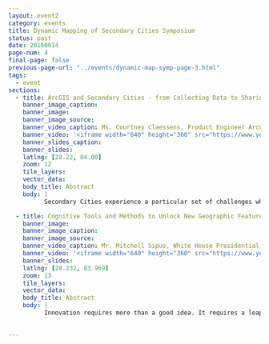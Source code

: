 ```yaml
---
layout: event2
category: events
title: Dynamic Mapping of Secondary Cities Symposium
status: past
date: 20160614
page-num: 4
final-page: false
previous-page-url: "../events/dynamic-map-symp-page-3.html"
tags:
  - event
sections:
  - title: ArcGIS and Secondary Cities - from Collecting Data to Sharing Knowledge
    banner_image_caption: 
    banner_image: 
    banner_image_source: 
    banner_video_caption: Ms. Courtney Claessens, Product Engineer ArcGIS Open Data Team, Esri
    banner_video: '<iframe width="640" height="360" src="https://www.youtube.com/embed/JHbTzFbnVkE" frameborder="0" allowfullscreen></iframe>'
    banner_slides_caption: 
    banner_slides: 
    latlng: [28.22, 84.00]
    zoom: 12
    tile_layers:
    vector_data:
    body_title: Abstract
    body: |
          Secondary Cities experience a particular set of challenges which can be met in part by leveraging appropriate technological and mapping solutions. The ArcGIS Platform offers opensource technologies which equip organizations and governments with the ability to not only easily collect data, but to disseminate it back to the community to leverage collective knowledge and insights. With this in mind, this session will introduce and demonstrate a suite of tools and will consider two groups of users: data administrators and community actors. We will cover a full flow of survey configuration and data collection using Survey 123, data dissemination using ArcGIS Open Data, and ways to create data narratives and share knowledge using Story Maps.

  - title: Cognitive Tools and Methods to Unlock New Geographic Features
    banner_image: 
    banner_image_caption: 
    banner_image_source:
    banner_video_caption: Mr. Mitchell Sipus, White House Presidential Fellow
    banner_video: '<iframe width="640" height="360" src="https://www.youtube.com/embed/kKg-Nopffn4" frameborder="0" allowfullscreen></iframe>'
    banner_slides:
    latlng: [28.232, 83.969]
    zoom: 13
    tile_layers:
    vector_data:
    body_title: Abstract
    body: |
          Innovation requires more than a good idea. It requires a leap in thinking that veers on the irrational. The first step is to reconsider our general assumptions about the future. When we try to predict the future, we tend to forget that more than one kind of future is possible and that all possible futures exist simultaneously. To consider the state of Geography, mapping and observable urban trends in light of all possible futures - it is clear that the distinction between the possible, the probable, and the most preferred futures have not been thoroughly explored. This is partially because within geography we tend to focus on a structuralist interpretation of “what is” while believing the most probable future is dependent on random chance and market dynamics. Our shared futures are equally subject to the patterns in human cognition, the architecture of information systems, and the design of the daily objects we use to channel thoughts into actions. Equipped with new ways to engage our geographic futures from these domains, we are liberated to ask more of our tools, our methods, our cities and how we live within them. Let’s get started.

         
---
```


